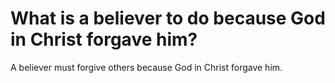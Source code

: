 # What is a believer to do because God in Christ forgave him?

A believer must forgive others because God in Christ forgave him.

